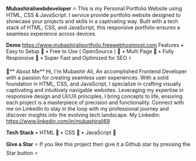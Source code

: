 **Mubashiraliwebdeveloper** 🔥
This is my Personal Portfolio Website using HTML, CSS & JavaScript.
I service provide portfolio website designed to showcase your projects and skills in a captivating way. Built with a tech stack of HTML, CSS, and JavaScript, this responsive portfolio ensures a seamless experience across devices.

**Demo**
https://www.mubashiraliportfolio.freewebhostmost.com
Features
•	Easy to Setup 💯
•	Free to Use ( OpenSource ) 🥳
•	Multi Page 💎
•	Fully Responsive 🚀
•	Super Fast and Optimized for SEO ⚡

🚀** About Me**
Hi, I'm Mubashir Ali, An accomplished Frontend Developer with a passion for creating seamless user experiences. With a solid foundation in HTML, CSS, and JavaScript, I specialize in crafting visually captivating and intuitively navigable websites. Leveraging my expertise in responsive design and UI/UX principles, I bring concepts to life, ensuring each project is a masterpiece of precision and functionality.
Connect with me on LinkedIn to stay in the loop with my professional journey and discover insights into the evolving tech landscape.
My Linkedin: https://www.linkedin.com/in/mubashirali69

**Tech Stack**
•	HTML 🚀
•	CSS 🚀
•	JavaScript 🚀

**Give a Star** ⭐
If you like this project then give it a Github star by pressing the Star button ⭐
